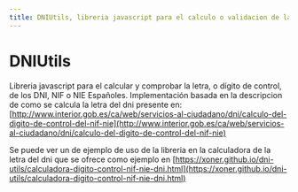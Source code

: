 ```yaml
---
title: DNIUtils, libreria javascript para el calculo o validacion de la letra, o digito control, de los dni, nif, nie
---
```


# DNIUtils

Libreria javascript para el calcular y comprobar la letra, o dígito de control, de los DNI, NIF o NIE Españoles.
Implementación basada en la descripcion de como se calcula la letra del dni presente en: 
[http://www.interior.gob.es/ca/web/servicios-al-ciudadano/dni/calculo-del-digito-de-control-del-nif-nie](http://www.interior.gob.es/ca/web/servicios-al-ciudadano/dni/calculo-del-digito-de-control-del-nif-nie) 

Se puede ver un de ejemplo de uso de la libreria en la calculadora de la letra del dni que se ofrece como ejemplo 
en [https://xoner.github.io/dni-utils/calculadora-digito-control-nif-nie-dni.html](https://xoner.github.io/dni-utils/calculadora-digito-control-nif-nie-dni.html)
